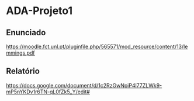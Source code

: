 # ADA-Projeto1

## Enunciado
https://moodle.fct.unl.pt/pluginfile.php/565571/mod_resource/content/13/lemmings.pdf

## Relatório
https://docs.google.com/document/d/1c2RzGwNpiP4l77ZLWk9-mP5nYKDv1r6TN-qL0fZk5_Y/edit#
